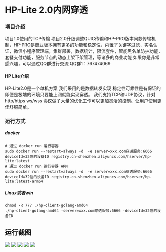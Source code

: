 # HP-Lite 2.0内网穿透


### 项目介绍
项目1.0使用的TCP传输 项目2.0升级调整QUIC传输和HP-PRO版本同款传输机制，HP-PRO是商业版本拥有更多的功能和稳定性，内置了关键字过滤，实名认证，微信小程序管理端，集群部署，数据统计，限流套件，智能黑名单防护功能，套餐支付功能，服务节点的动态上架下架管理，等诸多的商业功能
如果你是非常感兴趣，可以通过QQ群进行交流
QQ群1：767474069

#### HP Lite介绍
HP-Lite2.0是一个单机方案
我们采用的是数据转发实现 稳定性可靠性是有保证的即便是极端的环境只要能上网就能实现穿透。
我们支持TCP和UDP协议，针对 http/https ws/wss 协议做了大量的优化工作可以更加灵活的控制。让用户使用更佳舒服简单。

### 运行方式
##### docker
```shell
# 通过 docker run 运行容器
sudo docker run --restart=always -d  -e server=xxx.com穿透服务:6666 deviceId=32位的设备ID registry.cn-shenzhen.aliyuncs.com/hserver/hp-lite:latest
# 通过 docker run 运行容器 ARM
sudo docker run --restart=always -d  -e server=xxx.com穿透服务:6666 deviceId=32位的设备ID registry.cn-shenzhen.aliyuncs.com/hserver/hp-lite:latest-arm64
```
##### Linux或者win
```shell
chmod -R 777 ./hp-client-golang-amd64 
./hp-client-golang-amd64 -server=xxx.com穿透服务:6666 -deviceId=32位的设备ID 
```


## 运行截图
<img src="https://gitee.com/HServer/hp-lite/raw/main/doc/img/img.png"  />
<img src="https://gitee.com/HServer/hp-lite/raw/main/doc/img/img_1.png"  />
<img src="https://gitee.com/HServer/hp-lite/raw/main/doc/img/img_2.png"  />
<img src="https://gitee.com/HServer/hp-lite/raw/main/doc/img/img_3.png"  />
<img src="https://gitee.com/HServer/hp-lite/raw/main/doc/img/img_4.png"  />

